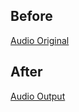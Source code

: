 ## Before
<a href="https://github.com/vinnaalfiatii/UTS-PraktikumSistemMultimedia/blob/main/Audio/event_horizon.wav">Audio Original</a>
## After
<a href="https://github.com/vinnaalfiatii/UTS-PraktikumSistemMultimedia/blob/main/Audio/audio_output.wav">Audio Output</a>
